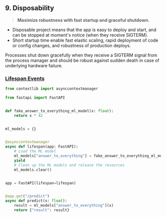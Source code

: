 ## 9. Disposability

> **Maximize robustness with fast startup and graceful shutdown.**

- Disposable project means that the app is easy to deploy and start, and can be stopped at moment's notice (when they receive SIGTERM). 
- Short startup time enable fast elastic scaling, rapid deployment of code or config changes, and robustness of production deploys.

Processes shut down gracefully when they receive a SIGTERM signal from the process manager and should be robust against sudden death in case of underlying hardware failure.


### [Lifespan Events](https://fastapi.tiangolo.com/advanced/events/) 

```python
from contextlib import asynccontextmanager

from fastapi import FastAPI


def fake_answer_to_everything_ml_model(x: float):
    return x * 42


ml_models = {}


@asynccontextmanager
async def lifespan(app: FastAPI):
    # Load the ML model
    ml_models["answer_to_everything"] = fake_answer_to_everything_ml_model
    yield
    # Clean up the ML models and release the resources
    ml_models.clear()


app = FastAPI(lifespan=lifespan)


@app.get("/predict")
async def predict(x: float):
    result = ml_models["answer_to_everything"](x)
    return {"result": result}

```